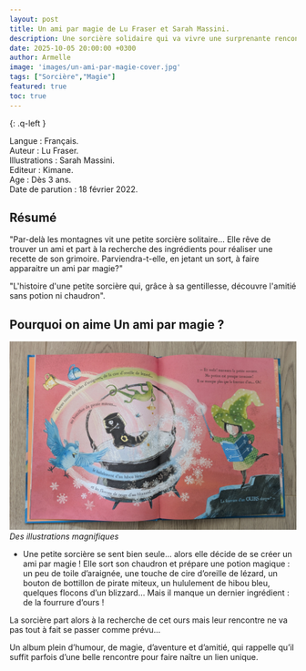 ```yaml
---
layout: post
title: Un ami par magie de Lu Fraser et Sarah Massini.
description: Une sorcière solidaire qui va vivre une surprenante rencontre pleine de magie !
date: 2025-10-05 20:00:00 +0300
author: Armelle
image: 'images/un-ami-par-magie-cover.jpg'
tags: ["Sorcière","Magie"]
featured: true
toc: true
---
```


{: .q-left }

Langue : Français.  
Auteur : Lu Fraser.  
Illustrations : Sarah Massini.                     
Editeur : Kimane.              
Age : Dès 3 ans.                            
Date de parution : 18 février 2022.        

## Résumé

"Par-delà les montagnes vit une petite sorcière solitaire... Elle rêve de trouver un ami et part à la recherche des ingrédients pour réaliser une recette de son grimoire. Parviendra-t-elle, en jetant un sort, à faire apparaitre un ami par magie?"

"L'histoire d'une petite sorcière qui, grâce à sa gentillesse, découvre l'amitié sans potion ni chaudron".

## Pourquoi on aime Un ami par magie ?

![Des illustrations magnifiques](images/un-ami-par-magie-int.jpg)
*Des illustrations magnifiques*
- Une petite sorcière se sent bien seule... alors elle décide de se créer un ami par magie ! 
Elle sort son chaudron et prépare une potion magique : un peu de toile d’araignée, une touche de cire d’oreille de lézard, un bouton de bottillon de pirate miteux, un hululement de hibou bleu, quelques flocons d’un blizzard... Mais il manque un dernier ingrédient : de la fourrure d’ours ! 

La sorcière part alors à la recherche de cet ours mais leur rencontre ne va pas tout à fait se passer comme prévu...

Un album plein d’humour, de magie, d’aventure et d’amitié, qui rappelle qu’il suffit parfois d’une belle rencontre pour faire naître un lien unique.




